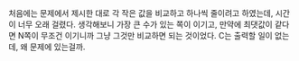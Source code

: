처음에는 문제에서 제시한 대로 각 작은 값을 비교하고 하나씩 줄이려고 하였는데, 시간이 너무 오래 걸렸다.
생각해보니 가장 큰 수가 있는 쪽이 이기고, 만약에 최댓값이 같다면 N쪽이 무조건 이기니까 그냥 그것만 비교하면 되는 것이었다.
C는 출력할 일이 없는데, 왜 문제에 있는걸까.
